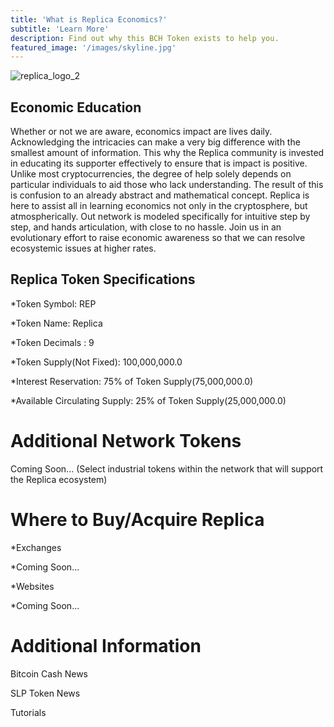 ```yaml
---
title: 'What is Replica Economics?'
subtitle: 'Learn More'
description: Find out why this BCH Token exists to help you.
featured_image: '/images/skyline.jpg'
---
```


![replica_logo_2](assets/images/replica_logo_2.jpeg)

## Economic Education

Whether or not we are aware, economics impact are lives daily. Acknowledging the intricacies can make a very big 		difference with the smallest amount of information. This why the Replica community is invested in educating its supporter effectively to ensure that is impact is positive. Unlike most cryptocurrencies, the degree of help solely depends on particular individuals to aid those who lack understanding. The result of this is confusion to an already abstract and mathematical concept. Replica is here to assist all in learning economics not only in the cryptosphere, but atmospherically. Out network is modeled specifically for intuitive step by step, and hands articulation, with close to no hassle. Join us in an evolutionary effort to raise economic awareness so that we can resolve ecosystemic issues at higher rates.


## Replica Token Specifications

*Token Symbol: REP

*Token Name: Replica

*Token Decimals : 9

*Token Supply(Not Fixed): 100,000,000.0

*Interest Reservation: 75% of Token Supply(75,000,000.0)

*Available Circulating Supply: 25% of Token Supply(25,000,000.0)


# Additional Network Tokens

Coming Soon...
(Select industrial tokens within the network that will support the Replica ecosystem)


# Where to Buy/Acquire Replica

*Exchanges

  *Coming Soon...

*Websites

  *Coming Soon...
  
  
# Additional Information

Bitcoin Cash News

SLP Token News

Tutorials

